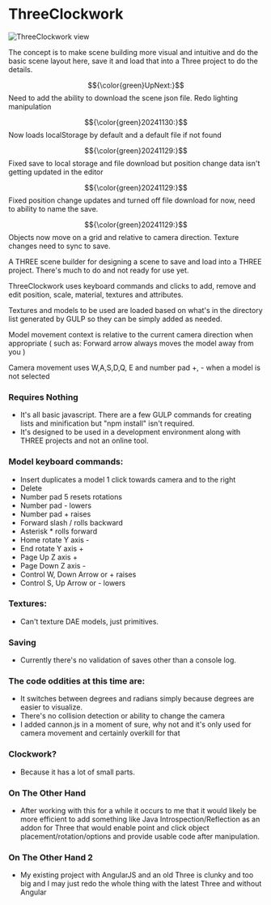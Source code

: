 
 
 # ThreeClockwork 

![ThreeClockwork view](https://kellycode.github.io/ThreeClockwork/readme_img.jpg)

The concept is to make scene building more visual and intuitive and do the basic scene layout here, save it and load that into a Three project to do the details.

$${\color{green}UpNext:}$$ Need to add the ability to download the scene json file.  Redo lighting manipulation

$${\color{green}20241130:}$$ Now loads localStorage by default and a default file if not found

$${\color{green}20241129:}$$ Fixed save to local storage and file download but position change data isn't getting updated in the editor  

$${\color{green}20241129:}$$ Fixed position change updates and turned off file download for now, need to ability to name the save.  

$${\color{green}20241129:}$$ Objects now move on a grid and relative to camera direction. Texture changes need to sync to save.

A THREE scene builder for designing a scene to save and load into a THREE project.  There's much to do and not ready for use yet.

ThreeClockwork uses keyboard commands and clicks to add, remove and edit position, scale, material, textures and attributes.

Textures and models to be used are loaded based on what's in the directory list generated by GULP so they can be simply added as needed.

Model movement context is relative to the current camera direction when appropriate ( such as: Forward arrow always moves the model away from you )  

Camera movement uses W,A,S,D,Q, E and number pad +, - when a model is not selected

### Requires Nothing

 - It's all basic javascript. There are a few GULP commands for creating lists and minification but "npm install" isn't required.
 - It's designed to be used in a development environment along with THREE projects and not an online tool.

### Model keyboard commands:

 - Insert duplicates a model 1 click towards camera and to the right
 - Delete
 - Number pad 5 resets rotations
 - Number pad - lowers
 - Number pad + raises
 - Forward slash / rolls backward
 - Asterisk * rolls forward
 - Home rotate Y axis -
 - End rotate Y axis +
 - Page Up Z axis +
 - Page Down Z axis -
 - Control W, Down Arrow or + raises
 - Control S, Up Arrow or - lowers
 
### Textures:
 - Can't texture DAE models, just primitives.

### Saving

 - Currently there's no validation of saves other than a console log.

### The code oddities at this time are:

 - It switches between degrees and radians simply because degrees are easier to visualize.
 - There's no collision detection or ability to change the camera
 - I added cannon.js in a moment of sure, why not and it's only used for camera movement and certainly overkill for that

### Clockwork?
- Because it has a lot of small parts.

### On The Other Hand
- After working with this for a while it occurs to me that it would likely be more efficient to add something like Java Introspection/Reflection as an addon for Three that would enable point and click object placement/rotation/options and provide usable code after manipulation.

### On The Other Hand 2
- My existing project with AngularJS and an old Three is clunky and too big and I may just redo the whole thing with the latest Three and without Angular
